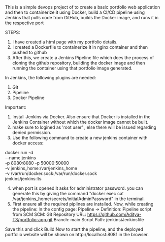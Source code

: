 This is a simple devops project of to create a basic portfolio web application and then to  containerize it using Docker, build a CI/CD pipeline using Jenkins that pulls code from GitHub, builds the Docker image, and runs it in the respective port

STEPS:
1) I have created a html page with my portfolio details.
2) I created a Dockerfile to containerize it in nginx container and then pushed to github
3) After this, we create a Jenkins Pipeline file which does the process of cloning the github repository, building the docker image and then running the container using that portfolio image generated.

In Jenkins, the following plugins are needed:
1) Git 
2) Pipeline
3) Docker Pipeline

Important:
1) Install Jenkins via Docker. Also ensure that Docker is installed in the Jenkins Container without which the docker image cannot be built.
2) make sure to logined as 'root user' , else there will be issued regarding denied permission.
3) Use the following command to create a new jenkins container with docker access:

docker run -d \
  --name jenkins \
  -p 8080:8080 -p 50000:50000 \
  -v jenkins_home:/var/jenkins_home \
  -v /var/run/docker.sock:/var/run/docker.sock \
  jenkins/jenkins:lts

4) when port is opened it asks for administrator password. you can generate this by giving the command "docker exec <container name> cat /var/jenkins_home/secrets/initialAdminPassword" in the terminal.
5) First ensure all the required piplines are installed. Now, while creating the pipeline: 
In the config page:
Pipeline → Definition: Pipeline script from SCM
SCM: Git
Repository URL: https://github.com/Aditya-T3/portfolio-app.git
Branch: main
Script Path: jenkins/Jenkinsfile

Save this and click Build Now to start the pipeline, and the deployed portfolio website will be shown on http://localhost:8081 in the browser.